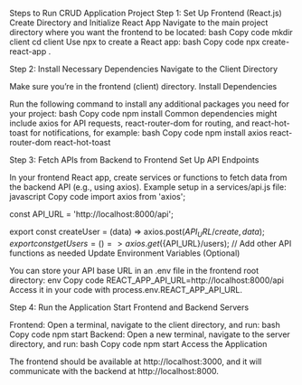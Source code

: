 Steps to Run CRUD Application Project Step 1:
Set Up Frontend (React.js) Create Directory and Initialize React App Navigate to the main project directory where you want the frontend to be located: bash Copy code mkdir client cd client Use npx to create a React app: bash Copy code npx create-react-app .

Step 2:
Install Necessary Dependencies Navigate to the Client Directory

Make sure you’re in the frontend (client) directory. Install Dependencies

Run the following command to install any additional packages you need for your project: bash Copy code npm install Common dependencies might include axios for API requests, react-router-dom for routing, and react-hot-toast for notifications, for example: bash Copy code npm install axios react-router-dom react-hot-toast

Step 3:
Fetch APIs from Backend to Frontend Set Up API Endpoints

In your frontend React app, create services or functions to fetch data from the backend API (e.g., using axios). Example setup in a services/api.js file: javascript Copy code import axios from 'axios';

const API_URL = 'http://localhost:8000/api';

export const createUser = (data) => axios.post(${API_URL}/create, data); export const getUsers = () => axios.get(${API_URL}/users); // Add other API functions as needed Update Environment Variables (Optional)

You can store your API base URL in an .env file in the frontend root directory: env Copy code REACT_APP_API_URL=http://localhost:8000/api Access it in your code with process.env.REACT_APP_API_URL.

Step 4:
Run the Application Start Frontend and Backend Servers

Frontend: Open a terminal, navigate to the client directory, and run: bash Copy code npm start Backend: Open a new terminal, navigate to the server directory, and run: bash Copy code npm start Access the Application

The frontend should be available at http://localhost:3000, and it will communicate with the backend at http://localhost:8000.